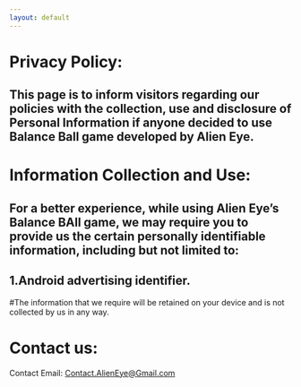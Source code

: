 ```yaml
---
layout: default
---
```


# Privacy Policy:

## This page is to inform visitors regarding our policies with the collection, use and disclosure of Personal Information if anyone decided to use Balance Ball game developed by Alien Eye.



# Information Collection and Use:


## For a better experience, while using Alien Eye’s Balance BAll game, we may require you to provide us the certain personally identifiable information, including but not limited to:

## 1.Android advertising identifier.


#The information that we require will be retained on your device and is not collected by us in any way.




# Contact us:

Contact Email: Contact.AlienEye@Gmail.com
